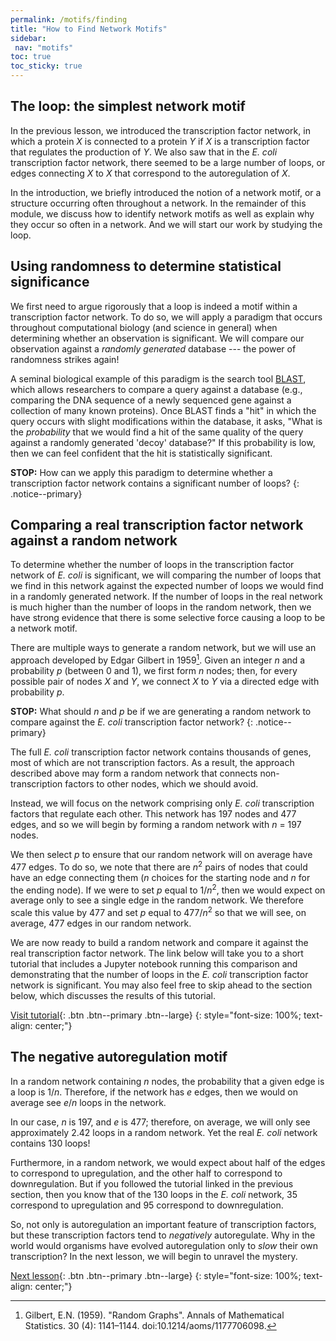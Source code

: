 ```yaml
---
permalink: /motifs/finding
title: "How to Find Network Motifs"
sidebar:
 nav: "motifs"
toc: true
toc_sticky: true
---
```


## The loop: the simplest network motif

In the previous lesson, we introduced the transcription factor network, in which a protein *X* is connected to a protein *Y* if *X* is a transcription factor that regulates the production of *Y*. We also saw that in the *E. coli* transcription factor network, there seemed to be a large number of loops, or edges connecting *X* to *X* that correspond to the autoregulation of *X*.

In the introduction, we briefly introduced the notion of a network motif, or a structure occurring often throughout a network. In the remainder of this module, we discuss how to identify network motifs as well as explain why they occur so often in a network. And we will start our work by studying the loop.

## Using randomness to determine statistical significance

We first need to argue rigorously that a loop is indeed a motif within a transcription factor network. To do so, we will apply a paradigm that occurs throughout computational biology (and science in general) when determining whether an observation is significant. We will compare our observation against a  *randomly generated* database --- the power of randomness strikes again!

A seminal biological example of this paradigm is the search tool [BLAST](https://blast.ncbi.nlm.nih.gov/Blast.cgi), which allows researchers to compare a query against a database (e.g., comparing the DNA sequence of a newly sequenced gene against a collection of many known proteins). Once BLAST finds a "hit" in which the query occurs with slight modifications within the database, it asks, "What is the *probability* that we would find a hit of the same quality of the query against a randomly generated 'decoy' database?" If this probability is low, then we can feel confident that the hit is statistically significant.

**STOP:** How can we apply this paradigm to determine whether a transcription factor network contains a significant number of loops?
{: .notice--primary}

## Comparing a real transcription factor network against a random network

To determine whether the number of loops in the transcription factor network of *E. coli* is significant, we will comparing the number of loops that we find in this network against the expected number of loops we would find in a randomly generated network. If the number of loops in the real network is much higher than the number of loops in the random network, then we have strong evidence that there is some selective force causing a loop to be a network motif.

There are multiple ways to generate a random network, but we will use an approach developed by Edgar Gilbert in 1959[^Gilbert]. Given an integer *n* and a probability *p* (between 0 and 1), we first form *n* nodes; then, for every possible pair of nodes *X* and *Y*, we connect *X* to *Y* via a directed edge with probability *p*.

**STOP:** What should *n* and *p* be if we are generating a random network to compare against the *E. coli* transcription factor network?
{: .notice--primary}

The full *E. coli* transcription factor network contains thousands of genes, most of which are not transcription factors. As a result, the approach described above may form a random network that connects non-transcription factors to other nodes, which we should avoid.

Instead, we will focus on the network comprising only *E. coli* transcription factors that regulate each other. This network has 197 nodes and 477 edges, and so we will begin by forming a random network with *n* = 197 nodes.

We then select *p* to ensure that our random network will on average have 477 edges. To do so, we note that there are *n*<sup>2</sup> pairs of nodes that could have an edge connecting them (*n* choices for the starting node and *n* for the ending node). If we were to set *p* equal to 1/*n*<sup>2</sup>, then we would expect on average only to see a single edge in the random network. We therefore scale this value by 477 and set *p* equal to 477/*n*<sup>2</sup> so that we will see, on average, 477 edges in our random network.

We are now ready to build a random network and compare it against the real transcription factor network. The link below will take you to a short tutorial that includes a Jupyter notebook running this comparison and demonstrating that the number of loops in the *E. coli* transcription factor network is significant. You may also feel free to skip ahead to the section below, which discusses the results of this tutorial.

[Visit tutorial](tutorial_loops){: .btn .btn--primary .btn--large}
{: style="font-size: 100%; text-align: center;"}

## The negative autoregulation motif

In a random network containing *n* nodes, the probability that a given edge is a loop is 1/*n*. Therefore, if the network has *e* edges, then we would on average see *e*/*n* loops in the network.

In our case, *n* is 197, and *e* is 477; therefore, on average, we will only see approximately 2.42 loops in a random network.  Yet the real *E. coli* network contains 130 loops!

Furthermore, in a random network, we would expect about half of the edges to correspond to upregulation, and the other half to correspond to downregulation. But if you followed the tutorial linked in the previous section, then you know that of the 130 loops in the *E. coli* network, 35 correspond to upregulation and 95 correspond to downregulation.

So, not only is autoregulation an important feature of transcription factors, but these transcription factors tend to *negatively* autoregulate. Why in the world would organisms have evolved autoregulation only to *slow* their own transcription? In the next lesson, we will begin to unravel the mystery.

[Next lesson](nar){: .btn .btn--primary .btn--large}
{: style="font-size: 100%; text-align: center;"}

[^Gilbert]: Gilbert, E.N. (1959). "Random Graphs". Annals of Mathematical Statistics. 30 (4): 1141–1144. doi:10.1214/aoms/1177706098.
